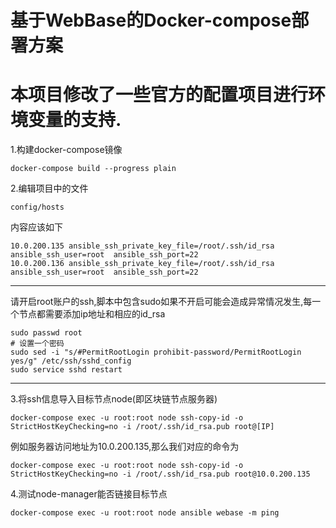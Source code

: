 # 基于WebBase的Docker-compose部署方案
# 本项目修改了一些官方的配置项目进行环境变量的支持.
1.构建docker-compose镜像
```shell
docker-compose build --progress plain
```
2.编辑项目中的文件
```text
config/hosts
```
内容应该如下
```text
10.0.200.135 ansible_ssh_private_key_file=/root/.ssh/id_rsa  ansible_ssh_user=root  ansible_ssh_port=22
10.0.200.136 ansible_ssh_private_key_file=/root/.ssh/id_rsa  ansible_ssh_user=root  ansible_ssh_port=22
```
---
请开启root账户的ssh,脚本中包含sudo如果不开启可能会造成异常情况发生,每一个节点都需要添加ip地址和相应的id_rsa
```shell
sudo passwd root
# 设置一个密码
sudo sed -i "s/#PermitRootLogin prohibit-password/PermitRootLogin yes/g" /etc/ssh/sshd_config
sudo service sshd restart
```
---
3.将ssh信息导入目标节点node(即区块链节点服务器)
```shell
docker-compose exec -u root:root node ssh-copy-id -o StrictHostKeyChecking=no -i /root/.ssh/id_rsa.pub root@[IP]
```
例如服务器访问地址为10.0.200.135,那么我们对应的命令为
```shell
docker-compose exec -u root:root node ssh-copy-id -o StrictHostKeyChecking=no -i /root/.ssh/id_rsa.pub root@10.0.200.135
```
4.测试node-manager能否链接目标节点
```shell
docker-compose exec -u root:root node ansible webase -m ping
```
